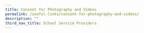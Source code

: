 ```yaml
---
title: Consent for Photography and Videos
permalink: /useful-links/consent-for-photography-and-videos/
description: ""
third_nav_title: School Service Providers
---
```

